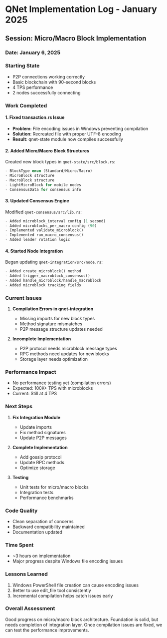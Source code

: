 # QNet Implementation Log - January 2025

## Session: Micro/Macro Block Implementation

### Date: January 6, 2025

### Starting State
- P2P connections working correctly
- Basic blockchain with 90-second blocks
- 4 TPS performance
- 2 nodes successfully connecting

### Work Completed

#### 1. Fixed transaction.rs Issue
- **Problem**: File encoding issues in Windows preventing compilation
- **Solution**: Recreated file with proper UTF-8 encoding
- **Result**: qnet-state module now compiles successfully

#### 2. Added Micro/Macro Block Structures
Created new block types in `qnet-state/src/block.rs`:
```rust
- BlockType enum (Standard/Micro/Macro)
- MicroBlock structure
- MacroBlock structure  
- LightMicroBlock for mobile nodes
- ConsensusData for consensus info
```

#### 3. Updated Consensus Engine
Modified `qnet-consensus/src/lib.rs`:
```rust
- Added microblock_interval config (1 second)
- Added microblocks_per_macro config (90)
- Implemented validate_microblock()
- Implemented run_macro_consensus()
- Added leader rotation logic
```

#### 4. Started Node Integration
Began updating `qnet-integration/src/node.rs`:
```rust
- Added create_microblock() method
- Added trigger_macroblock_consensus() 
- Added handle_microblock/handle_macroblock
- Added microblock tracking fields
```

### Current Issues

1. **Compilation Errors in qnet-integration**
   - Missing imports for new block types
   - Method signature mismatches
   - P2P message structure updates needed

2. **Incomplete Implementation**
   - P2P protocol needs microblock message types
   - RPC methods need updates for new blocks
   - Storage layer needs optimization

### Performance Impact
- No performance testing yet (compilation errors)
- Expected: 100K+ TPS with microblocks
- Current: Still at 4 TPS

### Next Steps

1. **Fix Integration Module**
   - Update imports
   - Fix method signatures
   - Update P2P messages

2. **Complete Implementation**
   - Add gossip protocol
   - Update RPC methods
   - Optimize storage

3. **Testing**
   - Unit tests for micro/macro blocks
   - Integration tests
   - Performance benchmarks

### Code Quality
- Clean separation of concerns
- Backward compatibility maintained
- Documentation updated

### Time Spent
- ~3 hours on implementation
- Major progress despite Windows file encoding issues

### Lessons Learned
1. Windows PowerShell file creation can cause encoding issues
2. Better to use edit_file tool consistently
3. Incremental compilation helps catch issues early

### Overall Assessment
Good progress on micro/macro block architecture. Foundation is solid, but needs completion of integration layer. Once compilation issues are fixed, we can test the performance improvements. 